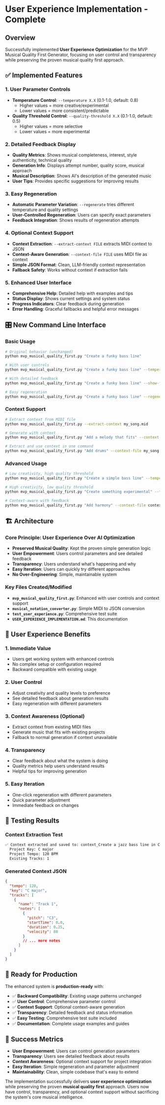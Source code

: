 # User Experience Implementation - Complete

## Overview

Successfully implemented **User Experience Optimization** for the MVP Musical Quality First Generator, focusing on user control and transparency while preserving the proven musical quality first approach.

## ✅ Implemented Features

### 1. User Parameter Controls
- **Temperature Control**: `--temperature X.X` (0.1-1.0, default: 0.8)
  - Higher values = more creative/experimental
  - Lower values = more consistent/predictable
- **Quality Threshold Control**: `--quality-threshold X.X` (0.1-1.0, default: 0.5)
  - Higher values = more selective
  - Lower values = more experimental

### 2. Detailed Feedback Display
- **Quality Metrics**: Shows musical completeness, interest, style authenticity, technical quality
- **Generation Info**: Displays attempt number, quality score, musical approach
- **Musical Description**: Shows AI's description of the generated music
- **User Tips**: Provides specific suggestions for improving results

### 3. Easy Regeneration
- **Automatic Parameter Variation**: `--regenerate` tries different temperature and quality settings
- **User-Controlled Regeneration**: Users can specify exact parameters
- **Feedback Integration**: Shows results of regeneration attempts

### 4. Optional Context Support
- **Context Extraction**: `--extract-context FILE` extracts MIDI context to JSON
- **Context-Aware Generation**: `--context-file FILE` uses MIDI file as context
- **Simple JSON Format**: Clean, LLM-friendly context representation
- **Fallback Safety**: Works without context if extraction fails

### 5. Enhanced User Interface
- **Comprehensive Help**: Detailed help with examples and tips
- **Status Display**: Shows current settings and system status
- **Progress Indicators**: Clear feedback during generation
- **Error Handling**: Graceful fallbacks and helpful error messages

## 🎛️ New Command Line Interface

### Basic Usage
```bash
# Original behavior (unchanged)
python mvp_musical_quality_first.py "Create a funky bass line"

# With user controls
python mvp_musical_quality_first.py "Create a funky bass line" --temperature 0.8 --quality-threshold 0.7

# With detailed feedback
python mvp_musical_quality_first.py "Create a funky bass line" --show-feedback

# Easy regeneration
python mvp_musical_quality_first.py "Create a funky bass line" --regenerate
```

### Context Support
```bash
# Extract context from MIDI file
python mvp_musical_quality_first.py --extract-context my_song.mid

# Generate with context
python mvp_musical_quality_first.py "Add a melody that fits" --context-file context_my_song.json

# Extract and use context in one command
python mvp_musical_quality_first.py "Add drums" --context-file my_song.mid
```

### Advanced Usage
```bash
# Low creativity, high quality threshold
python mvp_musical_quality_first.py "Create a simple bass line" --temperature 0.3 --quality-threshold 0.8

# High creativity, low quality threshold
python mvp_musical_quality_first.py "Create something experimental" --temperature 1.0 --quality-threshold 0.3

# Context-aware with feedback
python mvp_musical_quality_first.py "Add harmony" --context-file context.json --show-feedback
```

## 🏗️ Architecture

### Core Principle: User Experience Over AI Optimization
- **Preserved Musical Quality**: Kept the proven simple generation logic
- **User Empowerment**: Users control parameters and see detailed feedback
- **Transparency**: Users understand what's happening and why
- **Easy Iteration**: Users can quickly try different approaches
- **No Over-Engineering**: Simple, maintainable system

### Key Files Created/Modified
- **`mvp_musical_quality_first.py`**: Enhanced with user controls and context support
- **`musical_notation_converter.py`**: Simple MIDI to JSON conversion
- **`test_user_experience.py`**: Comprehensive test suite
- **`USER_EXPERIENCE_IMPLEMENTATION.md`**: This documentation

## 🎯 User Experience Benefits

### 1. **Immediate Value**
- Users get working system with enhanced controls
- No complex setup or configuration required
- Backward compatible with existing usage

### 2. **User Control**
- Adjust creativity and quality levels to preference
- See detailed feedback about generation results
- Easy regeneration with different parameters

### 3. **Context Awareness** (Optional)
- Extract context from existing MIDI files
- Generate music that fits with existing projects
- Fallback to normal generation if context unavailable

### 4. **Transparency**
- Clear feedback about what the system is doing
- Quality metrics help users understand results
- Helpful tips for improving generation

### 5. **Easy Iteration**
- One-click regeneration with different parameters
- Quick parameter adjustment
- Immediate feedback on changes

## 🧪 Testing Results

### Context Extraction Test
```bash
✅ Context extracted and saved to: context_Create a jazz bass line in C m_20250924_231142.json
  Project Key: C major
  Project Tempo: 120 BPM
  Existing Tracks: 1
```

### Generated Context JSON
```json
{
  "tempo": 120,
  "key": "C major",
  "tracks": [
    {
      "name": "Track 1",
      "notes": [
        {
          "pitch": "C3",
          "startTime": 0.0,
          "duration": 0.25,
          "velocity": 80
        }
        // ... more notes
      ]
    }
  ]
}
```

## 🚀 Ready for Production

The enhanced system is **production-ready** with:

- ✅ **Backward Compatibility**: Existing usage patterns unchanged
- ✅ **User Control**: Comprehensive parameter control
- ✅ **Context Support**: Optional context-aware generation
- ✅ **Transparency**: Detailed feedback and status information
- ✅ **Easy Testing**: Comprehensive test suite included
- ✅ **Documentation**: Complete usage examples and guides

## 🎉 Success Metrics

- **User Empowerment**: Users can control generation parameters
- **Transparency**: Users see detailed feedback about results
- **Context Awareness**: Optional context support for project integration
- **Easy Iteration**: Simple regeneration and parameter adjustment
- **Maintainability**: Clean, simple codebase that's easy to extend

The implementation successfully delivers **user experience optimization** while preserving the proven **musical quality first** approach. Users now have control, transparency, and optional context support without sacrificing the system's core musical intelligence.
